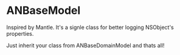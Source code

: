 ANBaseModel
===========

Inspired by Mantle.
It's a signle class for better logging NSObject's properties.

Just inherit your class from ANBaseDomainModel and thats all!
